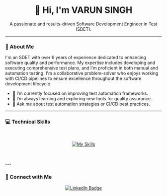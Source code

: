 <div align="center">
  <h1>👋 Hi, I'm VARUN SINGH</h1>
  <p>A passionate and results-driven Software Development Engineer in Test (SDET).</p>
</div>

---

### 🌟 About Me

I'm an SDET with over 6 years of experience dedicated to enhancing software quality and performance. My expertise includes developing and executing comprehensive test plans, and I'm proficient in both manual and automation testing. I'm a collaborative problem-solver who enjoys working with CI/CD pipelines to ensure excellence throughout the software development lifecycle.

- 🔭 I’m currently focused on improving test automation frameworks.
- 🌱 I’m always learning and exploring new tools for quality assurance.
- 💬 Ask me about test automation strategies or CI/CD best practices.

---

### 💻 Technical Skills

<div align="center">
  <br>
  
  [![My Skills](https://skillicons.dev/icons?i=java,python,selenium,jenkins,azure,kubernetes,git,github,bitbucket,linux,windows,mysql&perline=20)](https://skillicons.dev)
  
  <br>
  <br>
</div>
---

### 🤝 Connect with Me

<div align="center">
  <a href="https://www.linkedin.com/in/varun-singh9627" target="_blank"><img src="https://img.shields.io/badge/LinkedIn-0077B5?style=for-the-badge&logo=linkedin&logoColor=white" alt="LinkedIn Badge"/></a>
</div>
